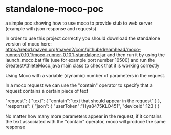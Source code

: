 # standalone-moco-poc
a simple poc showing how to use moco to provide stub to web server (example with json response and requests)

In order to use this project correctly you should download the standalone version of moco here: https://repo1.maven.org/maven2/com/github/dreamhead/moco-runner/0.10.1/moco-runner-0.10.1-standalone.jar and then run it by using the
launch_moco.bat file (use for example port number 10500) and run the GreatestAthleteMoco.java main class to check that it is working correctly

Using Moco with a variable (dynamic) number of parameters in the request.

In a moco request we can use the "contain" operator to specify that a request contains a certain piece of text

"request": {
   "text": {
      "contain":"text that should appear in the request"
   }
},
"response": {
  "json": {
      "userToken":"Hys8475KLO451",
      "deviceId":123
  }
}

No matter how many more parameters appear in the request, if it contains the text associated with the "contain" operator, moco will produce the same response
